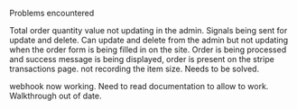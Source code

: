 Problems encountered

Total order quantity value not updating in the admin. Signals being sent for update and delete. Can update and delete from the admin but not updating when 
the order form is being filled in on the site. Order is being processed and success message is being displayed, order is present on the stripe transactions page. not recording the item size. Needs to be solved.

webhook now working. Need to read documentation to allow to work. Walkthrough out of date.